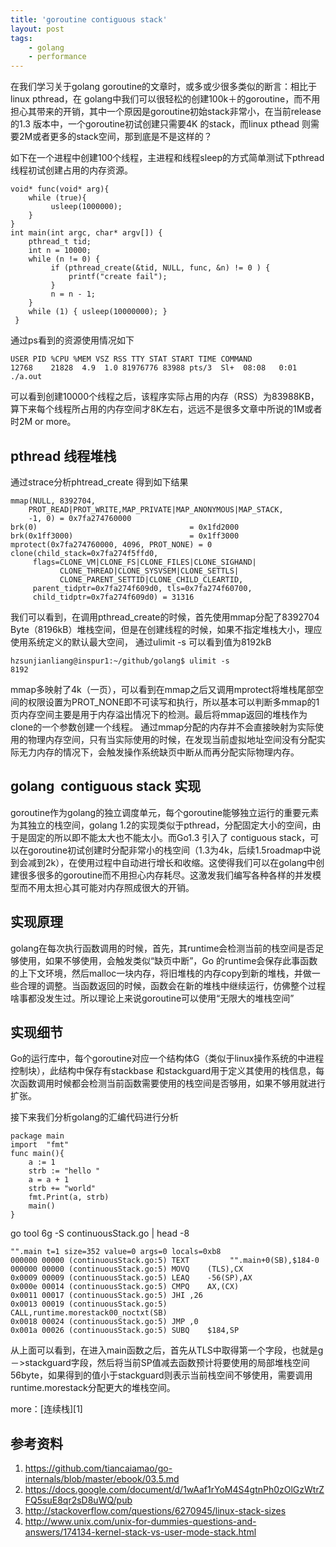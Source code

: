 ```yaml
---
title: 'goroutine contiguous stack'
layout: post
tags:
    - golang
    - performance
---
```


在我们学习关于golang goroutine的文章时，或多或少很多类似的断言：相比于linux pthread，在 golang中我们可以很轻松的创建100k＋的goroutine，而不用担心其带来的开销，其中一个原因是goroutine初始stack非常小，在当前release的1.3 版本中，一个goroutine初试创建只需要4K 的stack，而linux pthead 则需要2M或者更多的stack空间，那到底是不是这样的？

如下在一个进程中创建100个线程，主进程和线程sleep的方式简单测试下pthread 线程初试创建占用的内存资源。

    void* func(void* arg){ 
        while (true){ 
             usleep(1000000); 
        } 
    }
    int main(int argc, char* argv[]) {
        pthread_t tid; 
        int n = 10000; 
        while (n != 0) { 
             if (pthread_create(&tid, NULL, func, &n) != 0 ) {
                 printf("create fail"); 
             } 
             n = n - 1; 
        } 
        while (1) { usleep(10000000); } 
     } 
    

通过ps看到的资源使用情况如下

    USER PID %CPU %MEM VSZ RSS TTY STAT START TIME COMMAND 
    12768    21828  4.9  1.0 81976776 83988 pts/3  Sl+  08:08   0:01 ./a.out
    

可以看到创建10000个线程之后，该程序实际占用的内存（RSS）为83988KB，算下来每个线程所占用的内存空间才8K左右，远远不是很多文章中所说的1M或者时2M or more。

## pthread 线程堆栈

通过strace分析phtread_create 得到如下结果

    mmap(NULL, 8392704, 
        PROT_READ|PROT_WRITE,MAP_PRIVATE|MAP_ANONYMOUS|MAP_STACK, 
        -1, 0) = 0x7fa274760000
    brk(0)                                  = 0x1fd2000
    brk(0x1ff3000)                          = 0x1ff3000
    mprotect(0x7fa274760000, 4096, PROT_NONE) = 0
    clone(child_stack=0x7fa274f5ffd0,
         flags=CLONE_VM|CLONE_FS|CLONE_FILES|CLONE_SIGHAND|
               CLONE_THREAD|CLONE_SYSVSEM|CLONE_SETTLS|
               CLONE_PARENT_SETTID|CLONE_CHILD_CLEARTID,  
         parent_tidptr=0x7fa274f609d0, tls=0x7fa274f60700,    
         child_tidptr=0x7fa274f609d0) = 31316
    

我们可以看到，在调用pthread_create的时候，首先使用mmap分配了8392704 Byte（8196kB）堆栈空间，但是在创建线程的时候，如果不指定堆栈大小，理应使用系统定义的默认最大空间， 通过ulimit -s 可以看到值为8192kB

    hzsunjianliang@inspur1:~/github/golang$ ulimit -s
    8192
    

mmap多映射了4k（一页），可以看到在mmap之后又调用mprotect将堆栈尾部空间的权限设置为PROT_NONE即不可读写和执行，所以基本可以判断多mmap的1页内存空间主要是用于内存溢出情况下的检测。最后将mmap返回的堆栈作为clone的一个参数创建一个线程。 通过mmap分配的内存并不会直接映射为实际使用的物理内存空间，只有当实际使用的时候，在发现当前虚拟地址空间没有分配实际无力内存的情况下，会触发操作系统缺页中断从而再分配实际物理内存。

## golang  contiguous stack 实现

goroutine作为golang的独立调度单元，每个goroutine能够独立运行的重要元素为其独立的栈空间，golang 1.2的实现类似于pthread，分配固定大小的空间，由于是固定的所以即不能太大也不能太小。而Go1.3 引入了 contiguous stack，可以在goroutine初试创建时分配非常小的栈空间（1.3为4k，后续1.5roadmap中说到会减到2k），在使用过程中自动进行增长和收缩。这使得我们可以在golang中创建很多很多的goroutine而不用担心内存耗尽。这激发我们编写各种各样的并发模型而不用太担心其可能对内存照成很大的开销。

## 实现原理

golang在每次执行函数调用的时候，首先，其runtime会检测当前的栈空间是否足够使用，如果不够使用，会触发类似“缺页中断”，Go 的runtime会保存此事函数的上下文环境，然后malloc一块内存，将旧堆栈的内存copy到新的堆栈，并做一些合理的调整。当函数返回的时候，函数会在新的堆栈中继续运行，仿佛整个过程啥事都没发生过。所以理论上来说goroutine可以使用“无限大的堆栈空间”

## 实现细节

Go的运行库中，每个goroutine对应一个结构体G（类似于linux操作系统的中进程控制块），此结构中保存有stackbase 和stackguard用于定义其使用的栈信息，每次函数调用时候都会检测当前函数需要使用的栈空间是否够用，如果不够用就进行扩张。

接下来我们分析golang的汇编代码进行分析

    package main 
    import  "fmt"  
    func main(){ 
        a := 1 
        strb := "hello " 
        a = a + 1 
        strb += "world" 
        fmt.Print(a, strb) 
        main()  
    }
    

go tool 6g -S continuousStack.go | head -8

    "".main t=1 size=352 value=0 args=0 locals=0xb8
    000000 00000 (continuousStack.go:5) TEXT         "".main+0(SB),$184-0
    000000 00000 (continuousStack.go:5) MOVQ    (TLS),CX
    0x0009 00009 (continuousStack.go:5) LEAQ    -56(SP),AX
    0x000e 00014 (continuousStack.go:5) CMPQ    AX,(CX)
    0x0011 00017 (continuousStack.go:5) JHI ,26
    0x0013 00019 (continuousStack.go:5) CALL,runtime.morestack00_noctxt(SB)
    0x0018 00024 (continuousStack.go:5) JMP ,0
    0x001a 00026 (continuousStack.go:5) SUBQ    $184,SP
    

从上面可以看到，在进入main函数之后，首先从TLS中取得第一个字段，也就是g－>stackguard字段，然后将当前SP值减去函数预计将要使用的局部堆栈空间56byte，如果得到的值小于stackguard则表示当前栈空间不够使用，需要调用runtime.morestack分配更大的堆栈空间。

more：\[连续栈\]\[1\]

## 参考资料

1.  https://github.com/tiancaiamao/go-internals/blob/master/ebook/03.5.md
2.  https://docs.google.com/document/d/1wAaf1rYoM4S4gtnPh0zOlGzWtrZFQ5suE8qr2sD8uWQ/pub
3.  http://stackoverflow.com/questions/6270945/linux-stack-sizes
4.  http://www.unix.com/unix-for-dummies-questions-and-answers/174134-kernel-stack-vs-user-mode-stack.html
